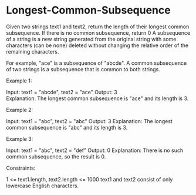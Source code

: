 # Longest-Common-Subsequence
Given two strings text1 and text2, return the length of their longest common subsequence. If there is no common subsequence, return 0
A subsequence of a string is a new string generated from the original string with some characters (can be none) deleted without changing the relative order of the remaining characters.

For example, "ace" is a subsequence of "abcde".
A common subsequence of two strings is a subsequence that is common to both strings.

 

Example 1:

Input: text1 = "abcde", text2 = "ace" 
Output: 3  
Explanation: The longest common subsequence is "ace" and its length is 3.


Example 2:

Input: text1 = "abc", text2 = "abc"
Output: 3
Explanation: The longest common subsequence is "abc" and its length is 3.


Example 3:

Input: text1 = "abc", text2 = "def"
Output: 0
Explanation: There is no such common subsequence, so the result is 0.
 

Constraints:


1 <= text1.length, text2.length <= 1000
text1 and text2 consist of only lowercase English characters.
